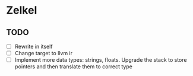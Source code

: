 # Zelkel

## TODO
- [ ] Rewrite in itself
- [ ] Change target to llvm ir
- [ ] Implement more data types: strings, floats. Upgrade the stack to store pointers and then translate them to correct type
